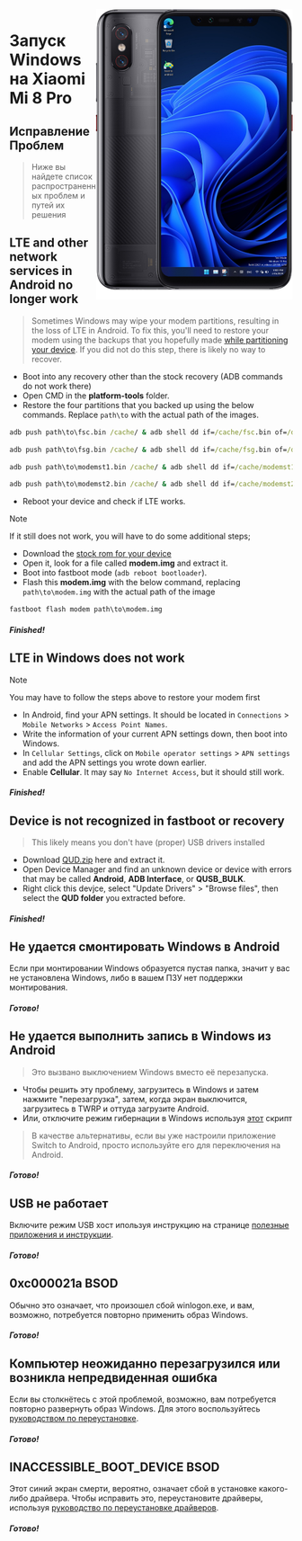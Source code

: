 <img align="right" src="https://github.com/n00b69/woa-equuleus/blob/main/equuleus.png" width="350" alt="Windows 11 running on equuleus">

# Запуск Windows на Xiaomi Mi 8 Pro

## Исправление Проблем 
> Ниже вы найдете список распространенных проблем и путей их решения

## LTE and other network services in Android no longer work
> Sometimes Windows may wipe your modem partitions, resulting in the loss of LTE in Android. To fix this, you'll need to restore your modem using the backups that you hopefully made [while partitioning your device](1-partition.md#backing-up-important-files). If you did not do this step, there is likely no way to recover.
- Boot into any recovery other than the stock recovery (ADB commands do not work there)
- Open CMD in the **platform-tools** folder.
- Restore the four partitions that you backed up using the below commands. Replace `path\to` with the actual path of the images.
```cmd
adb push path\to\fsc.bin /cache/ & adb shell dd if=/cache/fsc.bin of=/dev/block/by-name/fsc
```

```cmd
adb push path\to\fsg.bin /cache/ & adb shell dd if=/cache/fsg.bin of=/dev/block/by-name/fsg
```

```cmd
adb push path\to\modemst1.bin /cache/ & adb shell dd if=/cache/modemst1.bin of=/dev/block/by-name/modemst1
```

```cmd
adb push path\to\modemst2.bin /cache/ & adb shell dd if=/cache/modemst2.bin of=/dev/block/by-name/modemst2
```
- Reboot your device and check if LTE works.
> [!Note]
> If it still does not work, you will have to do some additional steps;
- Download the [stock rom for your device](https://xmfirmwareupdater.com/miui/equuleus/)
- Open it, look for a file called **modem.img** and extract it.
- Boot into fastboot mode (`adb reboot bootloader`).
- Flash this **modem.img** with the below command, replacing `path\to\modem.img` with the actual path of the image
```cmd
fastboot flash modem path\to\modem.img
```

##### Finished!

## LTE in Windows does not work
> [!Note]
> You may have to follow the steps above to restore your modem first
- In Android, find your APN settings. It should be located in `Connections` > `Mobile Networks` > `Access Point Names`.
- Write the information of your current APN settings down, then boot into Windows.
- In `Cellular Settings`, click on `Mobile operator settings` > `APN settings` and add the APN settings you wrote down earlier.
- Enable **Cellular**. It may say `No Internet Access`, but it should still work. 

##### Finished!

## Device is not recognized in fastboot or recovery
> This likely means you don't have (proper) USB drivers installed
- Download [QUD.zip](https://github.com/n00b69/woa-betalm/releases/download/Qfil/QUD.zip) here and extract it.
- Open Device Manager and find an unknown device or device with errors that may be called **Android**, **ADB Interface**, or **QUSB_BULK**.
- Right click this devjce, select "Update Drivers" > "Browse files", then select the **QUD folder** you extracted before.

##### Finished!

## Не удается смонтировать Windows в Android
Если при монтировании Windows образуется пустая папка, значит у вас не установлена Windows, либо в вашем ПЗУ нет поддержки монтирования.

##### Готово!

## Не удается выполнить запись в Windows из Android
> Это вызвано выключением Windows вместо её перезапуска.
- Чтобы решить эту проблему, загрузитесь в Windows и затем нажмите "перезагрузка", затем, когда экран выключится, загрузитесь в TWRP и оттуда загрузите Android.
- Или, отключите режим гибернации в Windows используя [этот](https://github.com/n00b69/woa-beryllium/releases/tag/1.0) скрипт 
> В качестве альтернативы, если вы уже настроили приложение Switch to Android, просто используйте его для переключения на Android.

##### Готово!

## USB не работает 
Включите режим USB хост ипользуя инструкцию на странице [полезные приложения и инструкции](materials-ru.md).

##### Готово!

## 0xc000021a BSOD
Обычно это означает, что произошел сбой winlogon.exe, и вам, возможно, потребуется повторно применить образ Windows.

##### Готово!

## Компьютер неожиданно перезагрузился или возникла непредвиденная ошибка
Если вы столкнётесь с этой проблемой, возможно, вам потребуется повторно развернуть образ Windows. Для этого воспользуйтесь [руководством по переустановке](reinstall-ru.md).

##### Готово!

## INACCESSIBLE_BOOT_DEVICE BSOD
Этот синий экран смерти, вероятно, означает сбой в установке какого-либо драйвера. Чтобы исправить это, переустановите драйверы, используя [руководство по переустановке драйверов](update-ru.md).

##### Готово!
